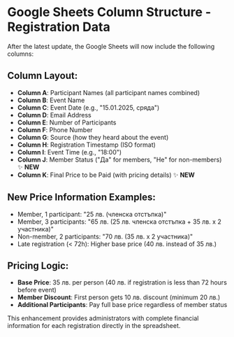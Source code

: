 # Google Sheets Column Structure - Registration Data

After the latest update, the Google Sheets will now include the following columns:

## Column Layout:
- **Column A**: Participant Names (all participant names combined)
- **Column B**: Event Name
- **Column C**: Event Date (e.g., "15.01.2025, сряда")
- **Column D**: Email Address
- **Column E**: Number of Participants
- **Column F**: Phone Number
- **Column G**: Source (how they heard about the event)
- **Column H**: Registration Timestamp (ISO format)
- **Column I**: Event Time (e.g., "18:00")
- **Column J**: Member Status ("Да" for members, "Не" for non-members) ✨ **NEW**
- **Column K**: Final Price to be Paid (with pricing details) ✨ **NEW**

## New Price Information Examples:
- Member, 1 participant: "25 лв. (членска отстъпка)"
- Member, 3 participants: "65 лв. (25 лв. членска отстъпка + 35 лв. x 2 участника)"
- Non-member, 2 participants: "70 лв. (35 лв. x 2 участника)"
- Late registration (< 72h): Higher base price (40 лв. instead of 35 лв.)

## Pricing Logic:
- **Base Price**: 35 лв. per person (40 лв. if registration is less than 72 hours before event)
- **Member Discount**: First person gets 10 лв. discount (minimum 20 лв.)
- **Additional Participants**: Pay full base price regardless of member status

This enhancement provides administrators with complete financial information for each registration directly in the spreadsheet.
